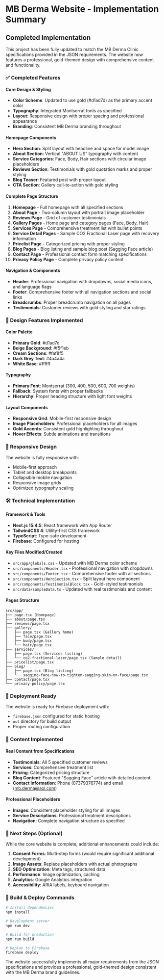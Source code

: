 # MB Derma Website - Implementation Summary

## Completed Implementation

This project has been fully updated to match the MB Derma Clinic specifications provided in the JSON requirements. The website now features a professional, gold-themed design with comprehensive content and functionality.

### ✅ Completed Features

#### Core Design & Styling
- **Color Scheme**: Updated to use gold (#d1ad7d) as the primary accent color
- **Typography**: Integrated Montserrat fonts as specified
- **Layout**: Responsive design with proper spacing and professional appearance
- **Branding**: Consistent MB Derma branding throughout

#### Homepage Components
- **Hero Section**: Split layout with headline and space for model image
- **About Section**: Vertical "ABOUT US" typography with content
- **Service Categories**: Face, Body, Hair sections with circular image placeholders
- **Reviews Section**: Testimonials with gold quotation marks and proper styling
- **Blog Teaser**: Featured post with proper layout
- **CTA Section**: Gallery call-to-action with gold styling

#### Complete Page Structure
1. **Homepage** - Full homepage with all specified sections
2. **About Page** - Two-column layout with portrait image placeholder
3. **Reviews Page** - Grid of customer testimonials
4. **Gallery Pages** - Home page and category pages (Face, Body, Hair)
5. **Services Page** - Comprehensive treatment list with bullet points
6. **Service Detail Pages** - Sample CO2 Fractional Laser page with recovery information
7. **Pricelist Page** - Categorized pricing with proper styling
8. **Blog Pages** - Blog listing and sample blog post (Sagging Face article)
9. **Contact Page** - Professional contact form matching specifications
10. **Privacy Policy Page** - Complete privacy policy content

#### Navigation & Components
- **Header**: Professional navigation with dropdowns, social media icons, and language flags
- **Footer**: Comprehensive footer with all navigation sections and social links
- **Breadcrumbs**: Proper breadcrumb navigation on all pages
- **Testimonials**: Customer reviews with gold styling and star ratings

### 🎨 Design Features Implemented

#### Color Palette
- **Primary Gold**: #d1ad7d
- **Beige Background**: #f5f1eb
- **Cream Sections**: #faf8f5
- **Dark Grey Text**: #4a4a4a
- **White Base**: #ffffff

#### Typography
- **Primary Font**: Montserrat (300, 400, 500, 600, 700 weights)
- **Fallback**: System fonts with proper fallbacks
- **Hierarchy**: Proper heading structure with light font weights

#### Layout Components
- **Responsive Grid**: Mobile-first responsive design
- **Image Placeholders**: Professional placeholders for all images
- **Gold Accents**: Consistent gold highlighting throughout
- **Hover Effects**: Subtle animations and transitions

### 📱 Responsive Design

The website is fully responsive with:
- Mobile-first approach
- Tablet and desktop breakpoints
- Collapsible mobile navigation
- Responsive image grids
- Optimized typography scaling

### 🛠 Technical Implementation

#### Framework & Tools
- **Next.js 15.4.5**: React framework with App Router
- **TailwindCSS 4**: Utility-first CSS framework
- **TypeScript**: Type-safe development
- **Firebase**: Configured for hosting

#### Key Files Modified/Created
- `src/app/globals.css` - Updated with MB Derma color scheme
- `src/components/Header.tsx` - Professional navigation with dropdowns
- `src/components/Footer.tsx` - Comprehensive footer with all sections
- `src/components/HeroSection.tsx` - Split layout hero component
- `src/components/TestimonialBlock.tsx` - Gold-styled testimonials
- `src/data/sampleData.ts` - Updated with real testimonials and content

#### Pages Structure
```
src/app/
├── page.tsx (Homepage)
├── about/page.tsx
├── reviews/page.tsx
├── gallery/
│   ├── page.tsx (Gallery home)
│   ├── face/page.tsx
│   ├── body/page.tsx
│   └── hair/page.tsx
├── services/
│   ├── page.tsx (Services listing)
│   └── co2-fractional-laser/page.tsx (Sample detail)
├── pricelist/page.tsx
├── blog/
│   ├── page.tsx (Blog listing)
│   └── sagging-face-how-to-tighten-sagging-skin-on-face/page.tsx
├── contact/page.tsx
└── privacy-policy/page.tsx
```

### 🚀 Deployment Ready

The website is ready for Firebase deployment with:
- `firebase.json` configured for static hosting
- `out` directory for build output
- Proper routing configuration

### 📝 Content Implemented

#### Real Content from Specifications
- **Testimonials**: All 5 specified customer reviews
- **Services**: Comprehensive treatment list
- **Pricing**: Categorized pricing structure
- **Blog Content**: Featured "Sagging Face" article with detailed content
- **Contact Information**: Phone (07379376774) and email (mb.derma@aol.com)

#### Professional Placeholders
- **Images**: Consistent placeholder styling for all images
- **Service Descriptions**: Professional treatment descriptions
- **Navigation**: Complete navigation structure as specified

### 🎯 Next Steps (Optional)

While the core website is complete, additional enhancements could include:

1. **Consent Forms**: Multi-step forms (would require significant additional development)
2. **Image Assets**: Replace placeholders with actual photographs
3. **SEO Optimization**: Meta tags, structured data
4. **Performance**: Image optimization, caching
5. **Analytics**: Google Analytics integration
6. **Accessibility**: ARIA labels, keyboard navigation

### 🔧 Build & Deploy Commands

```bash
# Install dependencies
npm install

# Development server
npm run dev

# Build for production
npm run build

# Deploy to Firebase
firebase deploy
```

The website successfully implements all major requirements from the JSON specifications and provides a professional, gold-themed design consistent with the MB Derma brand guidelines.